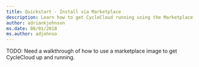 ```yaml
---
title: Quickstart - Install via Marketplace
description: Learn how to get CycleCloud running using the Marketplace image
author: adriankjohnson
ms.date: 08/01/2018
ms.author: adjohnso
---
```


TODO: Need a walkthrough of how to use a marketplace image to get CycleCloud up and running.